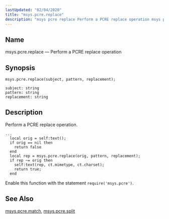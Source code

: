 ```yaml
---
lastUpdated: "02/04/2020"
title: "msys.pcre.replace"
description: "msys pcre replace Perform a PCRE replace operation msys pcre replace subject pattern replacement Perform a PCRE replace operation Enable this function with the statement require msys pcre msys pcre match msys pcre split..."
---
```


<a name="lua.ref.msys.pcre.replace"></a> 
## Name

msys.pcre.replace — Perform a PCRE replace operation

<a name="idp26798560"></a> 
## Synopsis

`msys.pcre.replace(subject, pattern, replacement);`

```
subject: string
pattern: string
replacement: string
```
<a name="idp26801312"></a> 
## Description

Perform a PCRE replace operation.

```
...
  local orig = self:text();
  if orig == nil then
    return false
  end
  local rep = msys.pcre.replace(orig, pattern, replacement);
  if rep ~= orig then
    self:text(rep, ct.mimetype, ct.charset);
    return true;
  end
```

Enable this function with the statement `require('msys.pcre')`.

<a name="idp26804720"></a> 
## See Also

[msys.pcre.match](/momentum/3/3-reference/3-reference-lua-ref-msys-pcre-match), [msys.pcre.split](/momentum/3/3-reference/3-reference-lua-ref-msys-pcre-split)